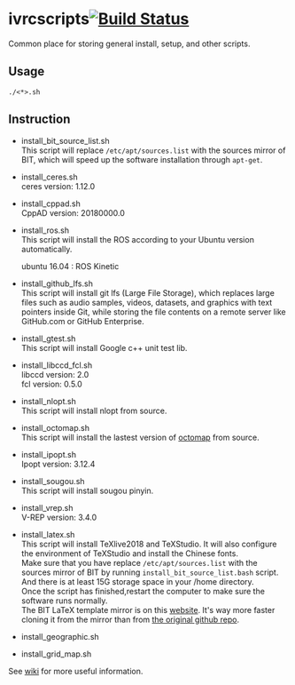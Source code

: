 # ivrcscripts[![Build Status](https://travis-ci.com/bit-ivrc/ivrcscripts.svg?token=Jmj6MSYSGZmX9ePjdawa&branch=master)](https://travis-ci.com/bit-ivrc/ivrcscripts)
Common place for storing general install, setup, and other scripts.

## Usage

```
./<*>.sh
```


## Instruction
* install_bit_source_list.sh   
This script will replace `/etc/apt/sources.list` with the sources mirror of BIT, which will speed up the software installation through `apt-get`.

* install_ceres.sh   
ceres version: 1.12.0

* install_cppad.sh  
CppAD version: 20180000.0

* install_ros.sh  
This script will install the ROS according to your Ubuntu version automatically.

  ubuntu 16.04 : ROS Kinetic   

* install_github_lfs.sh  
This script will install git lfs (Large File Storage), which replaces large files such as audio samples, videos, datasets, and graphics with text pointers inside Git, while storing the file contents on a remote server like GitHub.com or GitHub Enterprise.

* install_gtest.sh  
This script will install Google c++ unit test lib.

* install_libccd_fcl.sh  
libccd version: 2.0  
fcl version: 0.5.0

* install_nlopt.sh  
This script will install nlopt from source.

* install_octomap.sh  
This script will install the lastest version of [octomap](http://octomap.github.io/) from source.

* install_ipopt.sh  
Ipopt version: 3.12.4


* install_sougou.sh  
This script will install sougou pinyin.

* install_vrep.sh  
V-REP version: 3.4.0


* install_latex.sh  
This script will install TeXlive2018 and TeXStudio. It will also configure the environment of TeXStudio and install the Chinese fonts.    
Make sure that you have replace `/etc/apt/sources.list` with the sources mirror of BIT by running `install_bit_source_list.bash` script. And there is at least 15G storage space in your /home directory.    
Once the script has finished,restart the computer to make sure the software runs normally.     
The BIT LaTeX template mirror is on this [website](https://coding.net/u/aRagdoll/p/LaTex-template/git). It's way more faster cloning it from the mirror than from [the original github repo](https://github.com/BIT-thesis/LaTeX-template.git).  

* install_geographic.sh  


* install_grid_map.sh  

See [wiki](https://github.com/bit-ivrc/ivrcscripts/wiki) for more useful information.
